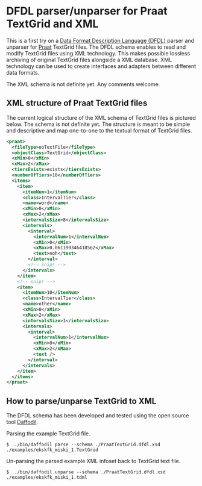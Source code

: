# DFDL parser/unparser for Praat TextGrid and XML

This is a first try on a  [Data Format Description Language (DFDL)](http://dfdlschemas.github.io/) parser and unparser for [Praat](http://www.fon.hum.uva.nl/praat/) TextGrid files. The DFDL schema enables to read and modify TextGrid files using XML technology. This makes possible lossless archiving of original TextGrid files alongside a XML database. XML technology can be used to create interfaces and adapters between different data formats.

The XML schema is not definite yet. Any comments welcome.

## XML structure of Praat TextGrid files

The current logical structure of the XML schema of TextGrid files is pictured below. The schema is not definite yet. The structure is meant to be simple and descriptive and map one-to-one to the textual format of TextGrid files.

```xml
<praat>
  <fileType>ooTextFile</fileType>
  <objectClass>TextGrid</objectClass>
  <xMin>0</xMin>
  <xMax>2</xMax>
  <tiersExists>exists</tiersExists>
  <numberOfTiers>10</numberOfTiers>
  <items>
    <item>
      <itemNum>1</itemNum>
      <class>IntervalTier</class>
      <name>word</name>
      <xMin>0</xMin>
      <xMax>2</xMax>
      <intervalsSize>8</intervalsSize>
      <intervals>
        <interval>
          <intervalNum>1</intervalNum>
          <xMin>0</xMin>
          <xMax>0.061199346418562</xMax>
          <text>noh</text>
        </interval>
        <!-- snip! -->
      </intervals>
    </item>
    <!-- snip! -->
    <item>
      <itemNum>10</itemNum>
      <class>IntervalTier</class>
      <name>other</name>
      <xMin>0</xMin>
      <xMax>2</xMax>
      <intervalsSize>1</intervalsSize>
      <intervals>
        <interval>
          <intervalNum>1</intervalNum>
          <xMin>0</xMin>
          <xMax>2</xMax>
          <text />
        </interval>
      </intervals>
    </item>
  </items>
</praat>
```

## How to parse/unparse TextGrid to XML

The DFDL schema has been developed and tested using the open source tool [Daffodil](https://opensource.ncsa.illinois.edu/confluence/display/DFDL).

Parsing the example TextGrid file.
```shell
$ ../bin/daffodil parse --schema ./PraatTextGrid.dfdl.xsd ./examples/ekskfk_miski_1.TextGrid
```

Un-parsing the parsed example XML infoset back to TextGrid text file.

```shell
$ ../bin/daffodil unparse --schema ./PraatTextGrid.dfdl.xsd ./examples/ekskfk_miski_1.tdml
```
